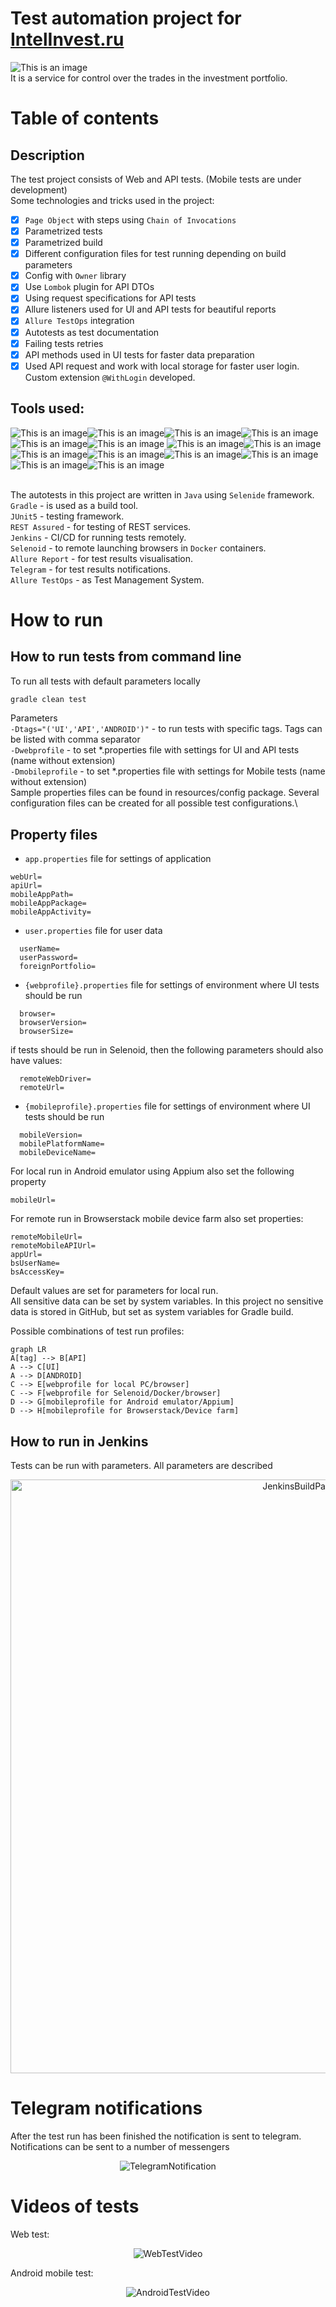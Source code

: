 # Test automation project for [IntelInvest.ru](https://intelinvest.ru)
![This is an image](/readmeresources/index_logo.png)\
It is a service for control over the trades in the investment portfolio. 

# <a name="TableOfContents">Table of contents</a>

## <a name="Description">Description</a>

The test project consists of Web and API tests. (Mobile tests are under development)\
Some technologies and tricks used in the project:

- [x] `Page Object` with steps using `Chain of Invocations`
- [x] Parametrized tests
- [x] Parametrized build
- [x] Different configuration files for test running depending on build parameters
- [x] Config with `Owner` library
- [x] Use `Lombok` plugin for API DTOs
- [x] Using request specifications for API tests
- [x] Allure listeners used for UI and API tests for beautiful reports
- [x] `Allure TestOps` integration
- [x] Autotests as test documentation
- [x] Failing tests retries
- [x] API methods used in UI tests for faster data preparation
- [x] Used API request and work with local storage for faster user login. 
Custom extension `@WithLogin` developed.

## Tools used:
![This is an image](/readmeresources/Java.png)![This is an image](/readmeresources/Gradle.png)![This is an image](/readmeresources/Intelij_IDEA.png)![This is an image](/readmeresources/Selenide.png)![This is an image](/readmeresources/Rest-Assured.png)![This is an image](/readmeresources/appium.png) ![This is an image](/readmeresources/androidstudio.png)![This is an image](/readmeresources/Selenoid.png)![This is an image](/readmeresources/JUnit5.png)![This is an image](/readmeresources/Jenkins.png)![This is an image](/readmeresources/Allure_Report.png)![This is an image](/readmeresources/AllureTestOps.png)![This is an image](/readmeresources/Telegram.png)![This is an image](/readmeresources/Jira.png)</br></br>

The autotests in this project are written in `Java` using `Selenide` framework.\
`Gradle` - is used as a build tool.  \
`JUnit5` - testing framework.\
`REST Assured` - for testing of REST services.\
`Jenkins` - CI/CD for running tests remotely.\
`Selenoid` - to remote launching browsers in `Docker` containers.\
`Allure Report` - for test results visualisation.\
`Telegram` - for test results notifications.\
`Allure TestOps` - as Test Management System.

# <a name="HowToRun">How to run</a>

## <a name="HowToRunCommandLine">How to run tests from command line</a>
To run all tests with default parameters locally
```bash
gradle clean test
```

Parameters\
`-Dtags="('UI','API','ANDROID')"` - to run tests with specific tags. Tags can be listed with comma separator\
`-Dwebprofile` - to set *.properties file with settings for UI and API tests (name without extension)\
`-Dmobileprofile` - to set *.properties file with settings for Mobile tests (name without extension)\
Sample properties files can be found in resources/config package. Several configuration files can be created for all 
possible test configurations.\

## <a name="PropertyFiles">Property files</a>

- `app.properties` file for settings of application
```properties
webUrl=
apiUrl=
mobileAppPath=
mobileAppPackage=
mobileAppActivity=
```
- `user.properties` file for user data
```properties
  userName=
  userPassword=
  foreignPortfolio=
```
- `{webprofile}.properties` file for settings of environment where UI tests should be run
```properties
  browser=
  browserVersion= 
  browserSize= 
```
if tests should be run in Selenoid, then the following parameters should also have values:
```properties
  remoteWebDriver= 
  remoteUrl=
```
- `{mobileprofile}.properties` file for settings of environment where UI tests should be run
```properties
  mobileVersion=
  mobilePlatformName=
  mobileDeviceName=
```
For local run in Android emulator using Appium also set the following property
```properties
mobileUrl=
```
For remote run in Browserstack mobile device farm also set properties:
```properties
remoteMobileUrl=
remoteMobileAPIUrl=
appUrl=
bsUserName=
bsAccessKey=
```
Default values are set for parameters for local run.\
All sensitive data can be set by system variables. In this project no sensitive data is stored in GitHub, but set as 
system variables for Gradle build.

Possible combinations of test run profiles:
```mermaid
graph LR
A[tag] --> B[API]
A --> C[UI]
A --> D[ANDROID]
C --> E[webprofile for local PC/browser]
C --> F[webprofile for Selenoid/Docker/browser]
D --> G[mobileprofile for Android emulator/Appium]
D --> H[mobileprofile for Browserstack/Device farm]
```

## <a name="HowToRunInJenkins">How to run in Jenkins</a>
Tests can be run with parameters. All parameters are described
<p  align="center">
<img src="readmeresources/Jenkins_screen_parameters.png" alt="JenkinsBuildParameters" width="950">
</p>

# <a>Telegram notifications</a>
After the test run has been finished the notification is sent to telegram. Notifications can be sent to a number of messengers
<p  align="center">
<img src="readmeresources/telegram_notification.png" alt="TelegramNotification" >
</p>


# <a>Videos of tests</a>
Web test:
<p align="center">
  <img src="readmeresources/video_selenoid.gif" alt="WebTestVideo">
</p>

Android mobile test:
<p align="center">
  <img src="readmeresources/video_browserstack.gif" alt="AndroidTestVideo">
</p>
